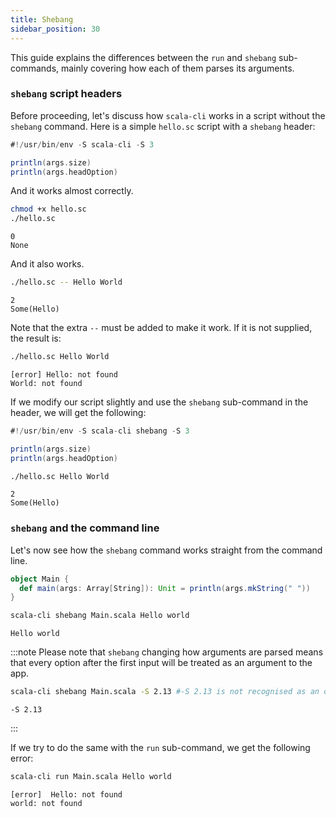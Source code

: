 ```yaml
---
title: Shebang
sidebar_position: 30
---
```



This guide explains the differences between the `run` and `shebang` sub-commands, mainly covering how each of them
parses its arguments.

### `shebang` script headers

Before proceeding, let's discuss how `scala-cli` works in a script without the `shebang` command.
Here is a simple `hello.sc` script with a `shebang` header:

```scala title=hello.sc
#!/usr/bin/env -S scala-cli -S 3

println(args.size)
println(args.headOption)
```

And it works almost correctly.

<ChainedSnippets>

```bash 
chmod +x hello.sc
./hello.sc    
```

```text
0
None
```

<!-- Expected:
0
None
-->

</ChainedSnippets>

And it also works.

<ChainedSnippets>

```bash
./hello.sc -- Hello World
```

```text
2
Some(Hello)
```

<!-- Expected:
2
Some(Hello)
-->

</ChainedSnippets>

Note that the extra `--` must be added to make it work. If it is not supplied, the result is:

<ChainedSnippets>

```bash run-fail
./hello.sc Hello World
```

```text
[error] Hello: not found
World: not found
```

<!-- Expected:
Hello: not found
World: not found
-->

</ChainedSnippets>

If we modify our script slightly and use the `shebang` sub-command in the header, we will get the following:

```scala title=hello.sc
#!/usr/bin/env -S scala-cli shebang -S 3

println(args.size)
println(args.headOption)
```

<ChainedSnippets>

```bash
./hello.sc Hello World
```

```text
2
Some(Hello)
```
<!-- Expected:
2
Some(Hello)
-->

</ChainedSnippets>


### `shebang` and the command line

Let's now see how the `shebang` command works straight from the command line.

```scala title=Main.scala 
object Main {
  def main(args: Array[String]): Unit = println(args.mkString(" "))
}  
```

<ChainedSnippets>

```bash                                                                                                                                                                                                                                                                
scala-cli shebang Main.scala Hello world
```

```text
Hello world
```

<!-- Expected:
Hello world
-->

</ChainedSnippets>


:::note
Please note that `shebang` changing how arguments are parsed means that every option after the first input will be treated as
an argument to the app.

<ChainedSnippets>

```bash
scala-cli shebang Main.scala -S 2.13 #-S 2.13 is not recognised as an option, but as app arguments
```

```text
-S 2.13
```

<!-- Expected:
-S 2.13
-->

</ChainedSnippets>
:::

If we try to do the same with the `run` sub-command, we get the following error:

<ChainedSnippets>

```bash run-fail
scala-cli run Main.scala Hello world
```

```text
[error]  Hello: not found
world: not found
```

<!-- Expected:
[error]  Hello: not found
world: not found
-->

</ChainedSnippets>